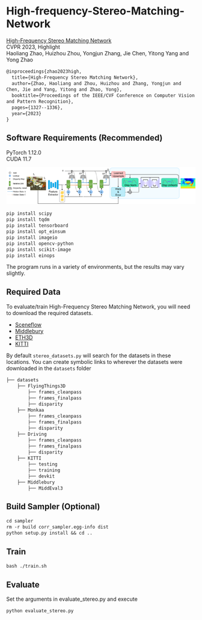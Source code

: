 # High-frequency-Stereo-Matching-Network

[High-Frequency Stereo Matching Network](https://github.com/David-Zhao-1997/High-frequency-Stereo-Matching-Network/releases/download/v1.0.0/High-frequency.Stereo.Matching.Network.pdf)<br/>
CVPR 2023, Highlight<br/>
Haoliang Zhao, Huizhou Zhou, Yongjun Zhang, Jie Chen, Yitong Yang and Yong Zhao<br/>

```
@inproceedings{zhao2023high,
  title={High-Frequency Stereo Matching Network},
  author={Zhao, Haoliang and Zhou, Huizhou and Zhang, Yongjun and Chen, Jie and Yang, Yitong and Zhao, Yong},
  booktitle={Proceedings of the IEEE/CVF Conference on Computer Vision and Pattern Recognition},
  pages={1327--1336},
  year={2023}
}
```

## Software Requirements (Recommended)
PyTorch 1.12.0 <br/>
CUDA 11.7

![avatar](./DLNR.png)

```Shell
pip install scipy
pip install tqdm
pip install tensorboard
pip install opt_einsum
pip install imageio
pip install opencv-python
pip install scikit-image
pip install einops
```
The program runs in a variety of environments, but the results may vary slightly.

## Required Data
To evaluate/train High-Frequency Stereo Matching Network, you will need to download the required datasets. 
* [Sceneflow](https://lmb.informatik.uni-freiburg.de/resources/datasets/SceneFlowDatasets.en.html#:~:text=on%20Academic%20Torrents-,FlyingThings3D,-Driving) 
* [Middlebury](https://vision.middlebury.edu/stereo/data/)
* [ETH3D](https://www.eth3d.net/datasets#low-res-two-view-test-data)
* [KITTI](http://www.cvlibs.net/datasets/kitti/eval_scene_flow.php?benchmark=stereo)

By default `stereo_datasets.py` will search for the datasets in these locations. You can create symbolic links to wherever the datasets were downloaded in the `datasets` folder

```Shell
├── datasets
    ├── FlyingThings3D
        ├── frames_cleanpass
        ├── frames_finalpass
        ├── disparity
    ├── Monkaa
        ├── frames_cleanpass
        ├── frames_finalpass
        ├── disparity
    ├── Driving
        ├── frames_cleanpass
        ├── frames_finalpass
        ├── disparity
    ├── KITTI
        ├── testing
        ├── training
        ├── devkit
    ├── Middlebury
        ├── MiddEval3
```


## Build Sampler (Optional)
```Shell
cd sampler
rm -r build corr_sampler.egg-info dist
python setup.py install && cd ..
```

## Train
```Shell
bash ./train.sh
```

## Evaluate
Set the arguments in evaluate_stereo.py and execute
```Shell
python evaluate_stereo.py
```
